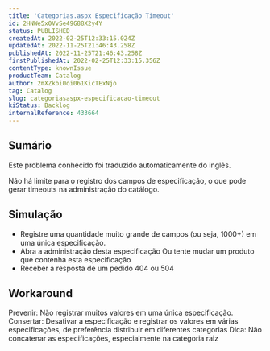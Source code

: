 ```yaml
---
title: 'Categorias.aspx Especificação Timeout'
id: 2HNWe5x0VvSe49G88X2y4Y
status: PUBLISHED
createdAt: 2022-02-25T12:33:15.024Z
updatedAt: 2022-11-25T21:46:43.258Z
publishedAt: 2022-11-25T21:46:43.258Z
firstPublishedAt: 2022-02-25T12:33:15.356Z
contentType: knownIssue
productTeam: Catalog
author: 2mXZkbi0oi061KicTExNjo
tag: Catalog
slug: categoriasaspx-especificacao-timeout
kiStatus: Backlog
internalReference: 433664
---
```


## Sumário

<div class="alert alert-info">
  <p>Este problema conhecido foi traduzido automaticamente do inglês.</p>
</div>


Não há limite para o registro dos campos de especificação, o que pode gerar timeouts na administração do catálogo.


## Simulação



- Registre uma quantidade muito grande de campos (ou seja, 1000+) em uma única especificação.
- Abra a administração desta especificação Ou tente mudar um produto que contenha esta especificação
- Receber a resposta de um pedido 404 ou 504








## Workaround


Prevenir: Não registrar muitos valores em uma única especificação.
Consertar: Desativar a especificação e registrar os valores em várias especificações, de preferência distribuir em diferentes categorias
Dica: Não concatenar as especificações, especialmente na categoria raiz


